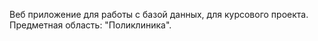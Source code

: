 Веб приложение для работы с базой данных, для курсового проекта.
Предметная область: "Поликлиника".
